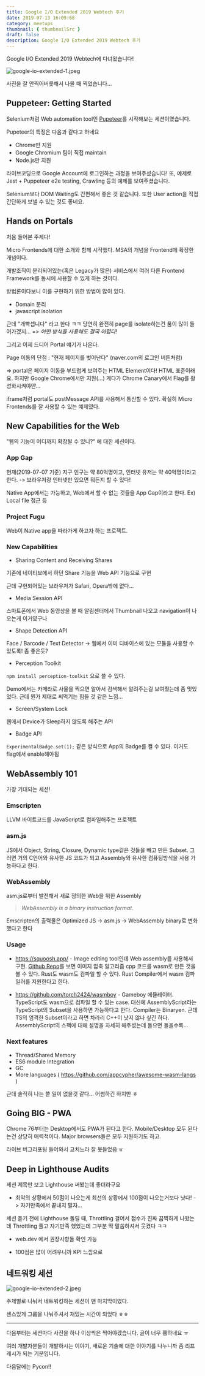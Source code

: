 ```yaml
---
title: Google I/O Extended 2019 Webtech 후기
date: 2019-07-13 16:09:68
category: meetups
thumbnail: { thumbnailSrc }
draft: false
description: Google I/O Extended 2019 Webtech 후기
---
```


Google I/O Extended 2019 Webtech에 다녀왔습니다!

![google-io-extended-1.jpeg](./images/google-io-extended-1.jpeg)

사진을 잘 안찍어버릇해서 나올 때 찍었습니다...

## Puppeteer: Getting Started

Selenium처럼 Web automation tool인 [Pupeteer](https://github.com/GoogleChrome/puppeteer)를 시작해보는 세션이였습니다.

Pupeteer의 특징은 다음과 같다고 하네요
 * Chrome만 지원
 * Google Chromium 팀이 직접 maintain
 * Node.js만 지원

라이브코딩으로 Google Account에 로그인하는 과정을 보여주셨습니다!
또, 예제로 Jest + Puppeteer e2e testing, Crawling 등의 예제를 보여주셨습니다.

Selenium보다 DOM Waiting도 간편해서 좋은 것 같습니다. 또한 User action을 직접 간단하게 보낼 수 있는 것도 좋네요.

## Hands on Portals

처음 들어본 주제다!

Micro Frontends에 대한 소개와 함께 시작했다. MSA의 개념을 Frontend에 확장한 개념이다.

개발조직이 분리되어있는(혹은 Legacy가 많은) 서비스에서 여러 다른 Frontend Framework를 동시에 사용할 수 있게 하는 것이다.

방법론이다보니 이를 구현하기 위한 방법이 많이 있다.

 * Domain 분리
 * javascript isolation

근데 "개빡셉니다" 라고 한다 ㅋㅋ 당연히 완전히 page를 isolate하는건 품이 많이 들어가겠지...
=> *어떤 방식을 사용해도 결국 어렵다!*

그리고 이제 드디어 Portal 얘기가 나온다.

Page 이동의 단점 : "현재 페이지를 벗어난다" (naver.com의 로그인 버튼처럼)

=> portal은 페이지 이동을 부드럽게 보여주는 HTML Element이다! HTML 표준이래요. 하지만 Google Chrome에서만 지원(...) 게다가 Chrome Canary에서 Flag를 활성화시켜야먄...

iframe처럼 portal도 postMessage API를 사용해서 통신할 수 있다. 확실히 Micro Frontends를 잘 사용할 수 있는 예제였다.

## New Capabilities for the Web

"웹의 기능이 어디까지 확장될 수 있니?" 에 대한 세션이다.

### App Gap

현재(2019-07-07 기준) 지구 인구는 약 80억명이고, 인터넷 유저는 약 40억명이라고 한다. -> 브라우저랑 인터넷만 있으면 뭐든지 할 수 있다!

Native App에서는 가능하고, Web에서 할 수 없는 것들을 App Gap이라고 한다. Ex) Local file 접근 등

### Project Fugu

Web이 Native app을 따라가게 하고자 하는 프로젝트.

### New Capabilities

 * Sharing Content and Receiving Shares

기존에 네이티브에서 하던 Share 기능을 Web API 기능으로 구현 

근데 구현되어있는 브라우저가 Safari, Opera밖에 없다...

 * Media Session API

 스마트폰에서 Web 동영상을 볼 때 알림센터에서 Thumbnail 나오고 navigation이 나오는게 이거였구나

 * Shape Detection API

 Face / Barcode / Text Detector -> 웹에서 이미 디바이스에 있는 모듈을 사용할 수 있도록!
 좀 좋은듯?

 * Perception Toolkit

```npm install perception-toolkit``` 으로 쓸 수 있다.

Demo에서는 카메라로 사물을 찍으면 알아서 검색해서 알려주는걸 보여줬는데 좀 멋있었다. 근데 뭔가 제대로 써먹기는 힘들 것 같은 느낌...

 * Screen/System Lock

웹에서 Device가 Sleep하지 않도록 해주는 API

 * Badge API

```ExperimentalBadge.set(1);``` 같은 방식으로 App의 Badge를 켤 수 있다. 이거도 flag에서 enable해야됨

## WebAssembly 101
가장 기대되는 세션!

### Emscripten
LLVM 바이트코드를 JavaScript로 컴파일해주는 프로젝트

### asm.js
JS에서 Object, String, Closure, Dynamic type같은 것들을 빼고 만든 Subset. 그러면 거의 C언어와 유사한 JS 코드가 되고 Assembly와 유사한 컴퓨팅방식을 사용 가능하다고 한다.

### WebAssembly
asm.js로부터 발전해서 새로 정의한 Web을 위한 Assembly
> *WebAssembly is a binary instruction format.*

Emscripten의 출력물은 Optimized JS -> asm.js -> WebAssembly binary로 변화했다고 한다

### Usage
 * https://squoosh.app/ - Image editing tool인데 Web assembly를 사용해서 구현. [Github Repo](https://github.com/GoogleChromeLabs/squoosh)를 보면 이미지 압축 알고리즘 cpp 코드를 wasm로 만든 것을 볼 수 있다. Rust도 wasm도 컴파일 할 수 있다. Rust Compiler에서 wasm 컴파일러를 지원한다고 한다.

 * https://github.com/torch2424/wasmboy - Gameboy 에뮬레이터. TypeScript도 wasm으로 컴파일 할 수 있는 case. 대신에 AssemblyScript라는 TypeScript의 Subset을 사용하면 가능하다고 한다. Compiler는 Binaryen. 근데 TS의 엄격한 Subset이라고 하면 차라리 C++이 낫지 않나 싶긴 하다. AssemblyScript의 스펙에 대해 설명을 자세히 해주셨는데 들으면 들을수록...

### Next features
* Thread/Shared Memory
* ES6 module Integration
* GC
* More languages ( https://github.com/appcypher/awesome-wasm-langs ) 

근데 솔직히 나는 쓸 일이 없을것 같다... 어썸하긴 하지만 ㅎ

## Going BIG - PWA
Chrome 76부터는 Desktop에서도 PWA가 된다고 한다.
Mobile/Desktop 모두 된다는건 상당히 매력적이다. Major browsers들은 모두 지원하기도 하고.

라이브 버그리포팅 들어와서 고치느라 잘 못들었음 ㅠ

## Deep in Lighthouse Audits
세션 제목만 보고 Lighthouse 써봤는데 좋더라구요

* 최악의 상황에서 50점이 나오는게 최선의 상황에서 100점이 나오는거보다 낫다! -> 자기만족에서 끝내지 말자... 

세션 듣기 전에 Lighthouse 돌릴 때, Throttling 걸어서 점수가 진짜 끔찍하게 나왔는데 Throttling 풀고 자기만족 했었는데 그부분 딱 말씀하셔서 웃겼다 ㅋㅋ

* web.dev 에서 권장사항들 확인 가능

* 100점은 많이 어려우니까 KPI 느낌으로 

## 네트워킹 세션

![google-io-extended-2.jpeg](./images/google-io-extended-2.jpeg)

주제별로 나눠서 네트워킹하는 세션이 맨 마지막이였다.

센스있게 그룹을 나눠주셔서 재밌는 시간이 되었다 ㅎㅎ

---

다음부터는 세션마다 사진을 하나 이상씩은 찍어야겠습니다. 글이 너무 휑하네요 ㅠ

여러 개발자분들이 개발하시는 이야기, 새로운 기술에 대한 이야기를 나누니까 좀 리프레시가 되는 기분입니다. 

다음달에는 Pycon!!